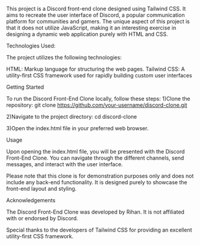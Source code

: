 This project is a Discord front-end clone designed using Tailwind CSS. It aims to recreate the user interface of Discord, a popular communication platform for communities and gamers. The unique aspect of this project is that it does not utilize JavaScript, making it an interesting exercise in designing a dynamic web application purely with HTML and CSS.

Technologies Used:

The project utilizes the following technologies:

HTML: Markup language for structuring the web pages.
Tailwind CSS: A utility-first CSS framework used for rapidly building custom user interfaces

Getting Started

To run the Discord Front-End Clone locally, follow these steps:
1)Clone the repository:
git clone https://github.com/your-username/discord-clone.git

2)Navigate to the project directory:
cd discord-clone

3)Open the index.html file in your preferred web browser.

Usage

Upon opening the index.html file, you will be presented with the Discord Front-End Clone. You can navigate through the different channels, send messages, and interact with the user interface.

Please note that this clone is for demonstration purposes only and does not include any back-end functionality. It is designed purely to showcase the front-end layout and styling.

Acknowledgements

The Discord Front-End Clone was developed by Rihan. It is not affiliated with or endorsed by Discord.

Special thanks to the developers of Tailwind CSS for providing an excellent utility-first CSS framework.